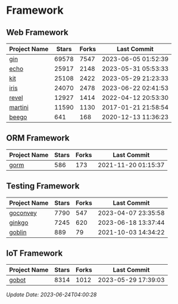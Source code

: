 # Framework

## Web Framework
| Project Name | Stars | Forks | Last Commit |
| ------------ | ----- | ----- | ----------- |
| [gin](https://github.com/gin-gonic/gin) | 69578 | 7547 | 2023-06-05 01:52:39 |
| [echo](https://github.com/labstack/echo) | 25917 | 2148 | 2023-05-31 05:53:33 |
| [kit](https://github.com/go-kit/kit) | 25108 | 2422 | 2023-05-29 21:23:33 |
| [iris](https://github.com/kataras/iris) | 24070 | 2478 | 2023-06-22 02:41:53 |
| [revel](https://github.com/revel/revel) | 12927 | 1414 | 2022-04-12 20:53:30 |
| [martini](https://github.com/go-martini/martini) | 11590 | 1130 | 2017-01-21 21:58:54 |
| [beego](https://github.com/astaxie/beego) | 641 | 168 | 2020-12-13 11:36:23 |

## ORM Framework
| Project Name | Stars | Forks | Last Commit |
| ------------ | ----- | ----- | ----------- |
| [gorm](https://github.com/jinzhu/gorm) | 586 | 173 | 2021-11-20 01:15:37 |

## Testing Framework
| Project Name | Stars | Forks | Last Commit |
| ------------ | ----- | ----- | ----------- |
| [goconvey](https://github.com/smartystreets/goconvey) | 7790 | 547 | 2023-04-07 23:35:58 |
| [ginkgo](https://github.com/onsi/ginkgo) | 7245 | 620 | 2023-06-18 13:37:44 |
| [goblin](https://github.com/franela/goblin) | 889 | 79 | 2021-10-03 14:34:22 |

## IoT Framework
| Project Name | Stars | Forks | Last Commit |
| ------------ | ----- | ----- | ----------- |
| [gobot](https://github.com/hybridgroup/gobot) | 8314 | 1012 | 2023-05-29 17:39:03 |

*Update Date: 2023-06-24T04:00:28*